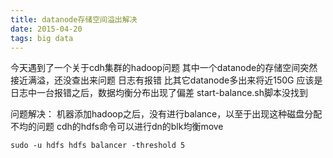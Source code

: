 ```yaml
---
title: datanode存储空间溢出解决
date: 2015-04-20
tags: big data
---
```


今天遇到了一个关于cdh集群的hadoop问题
其中一个datanode的存储空间突然接近满溢，还没查出来问题
日志有报错
比其它datanode多出来将近150G
应该是日志中一台报错之后，数据均衡分布出现了偏差
start-balance.sh脚本没找到


问题解决：
机器添加hadoop之后，没有进行balance，以至于出现这种磁盘分配不均的问题
cdh的hdfs命令可以进行dn的blk均衡move

```vim
sudo -u hdfs hdfs balancer -threshold 5
```
